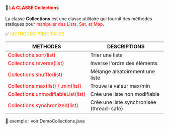 #### 🚀<font color=red> LA CLASSE Collections </font>

La classe <b>Collections</b> est une classe utilitaire qui fournit des méthodes statiques
pour <font color=red>manipuler des Lists, Set, et Map</font>.


✅ <font color=gold> METHODES PRINCIPALES </font>


| METHODES                                                  | DESCRIPTIONS                              |
|-----------------------------------------------------------|-------------------------------------------|
| <font color=red>Collections.sort(list)</font>             | Trier une liste                           |
| <font color=red>Collections.reverse(list)</font>          | Inverse l'ordre des éléments              |
| <font color=red>Collections.shuffle(list)</font>          | Mélange aléatoirement une liste           |
| <font color=red>Collections.max(list) / .min(list)</font> | Trouve la valeur max/min                  |
| <font color=red>Collections.unmodifiableList(list)</font> | Crée une liste non modifiable             |
| <font color=red>Collections.synchronized(list)</font>     | Crée une liste synchronisée (thread-safe) |


🛑 exemple : voir DemoCollections.java

